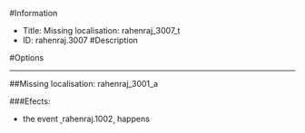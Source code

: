 #Information
 - Title: Missing localisation: rahenraj_3007_t
 - ID: rahenraj.3007
#Description

#Options

___
##Missing localisation: rahenraj_3001_a

###Efects:<ul><li>the event ˻rahenraj.1002˼ happens</li></ul>
